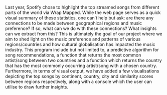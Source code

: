 Last year, Spotify chose to highlight the top streamed songs from different parts of the world via Wrap Mapped. While the web page serves as a quick visual summary of these statistics, one can’t help but ask: are there any connections to be made between geographical regions and music preference? If so, what can we do with these connections? What insights can we extract from this? This is ultimately the goal of our project where we aim to shed light on the music preference and patterns of various regions/countries and how cultural globalisation has impacted the music industry. This program include but not limited to, a predictive algorithm for song recommendations, a function that returns the most common artist/song between two countries and a function which returns the country that has the most commonly occurring artist/song with a chosen country. Furthermore, in terms of visual output, we have added a few visualisations depicting the top songs by continent, country, city and similarity scores between regions respectively, along with a console which the user can utilise to draw further insights.
